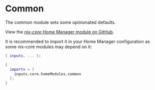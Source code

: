 # Common

The common module sets some opinionated defaults.

View the [*nix-core* Home Manager module on GitHub](https://github.com/sid115/nix-core/tree/master/modules/home/common).

It is recommended to import it in your Home Manager configuration as some nix-core modules may depend on it:

```nix
{ inputs, ... }:

{
  imports = [
    inputs.core.homeModules.common
  ];
}
```
